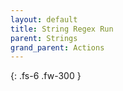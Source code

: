```yaml
---
layout: default
title: String Regex Run
parent: Strings
grand_parent: Actions
---
```

{: .fs-6 .fw-300 }

